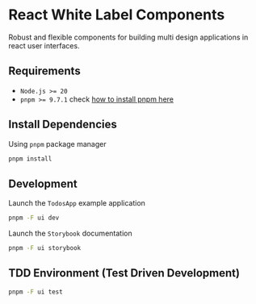 # React White Label Components

Robust and flexible components for building multi design applications in react user interfaces.

## Requirements

- `Node.js >= 20`
- `pnpm >= 9.7.1` check [how to install pnpm here](https://pnpm.io/installation)

## Install Dependencies

Using `pnpm` package manager

```bash
pnpm install
```

## Development

Launch the `TodosApp` example application

```bash
pnpm -F ui dev
```

Launch the `Storybook` documentation

```bash
pnpm -F ui storybook
```

## TDD Environment (Test Driven Development)

```bash
pnpm -F ui test
```
